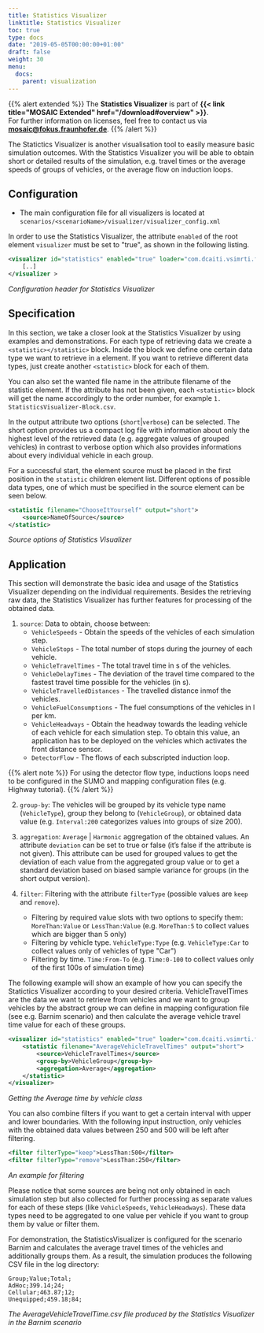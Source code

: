 ```yaml
---
title: Statistics Visualizer
linktitle: Statistics Visualizer
toc: true
type: docs
date: "2019-05-05T00:00:00+01:00"
draft: false
weight: 30
menu:
  docs:
    parent: visualization
---
```


{{% alert extended %}}
The **Statistics Visualizer** is part of **{{< link title="MOSAIC Extended" href="/download#overview" >}}**.  
For further information on licenses, feel free to contact us via **[mosaic@fokus.fraunhofer.de](mailto:mosaic@fokus.fraunhofer.de)**.
{{% /alert %}}

The Statictics Visualizer is another visualisation tool to easily measure basic simulation outcomes.
With the Statistics Visualizer you will be able to obtain short or detailed results of the simulation,
e.g. travel times or the average speeds of groups of vehicles, or the average flow on induction loops.

## Configuration

* The main configuration file for all visualizers is located at `scenarios/<scenarioName>/visualizer/visualizer_config.xml`

In order to use the Statistics Visualizer, the attribute `enabled` of the root element `visualizer` must be
set to "true", as shown in the following listing.

```xml
<visualizer id="statistics" enabled="true" loader="com.dcaiti.vsimrti.fed.visualizer.StatisticsVisualizerConfig">
	[..]
</visualizer >
```
_Configuration header for Statistics Visualizer_

## Specification

In this section, we take a closer look at the Statistics Visualizer by using examples and demonstrations. For
each type of retrieving data we create a `<statistic></statistic>` block. Inside the block we define
one certain data type we want to retrieve in a <source> element. If you want to retrieve different data
types, just create another `<statistic>` block for each of them.

You can also set the wanted file name in the attribute filename of the statistic element. If the
attribute has not been given, each `<statistic>` block will get the name accordingly to the order number,
for example `1. StatisticsVisualizer-Block.csv`.

In the output attribute two options (`short`|`verbose`) can be selected. The short option provides us
a compact log file with information about only the highest level of the retrieved data (e.g. aggregate
values of grouped vehicles) in contrast to verbose option which also provides informations about every
individual vehicle in each group.

For a successful start, the element source must be placed in the first position in the `statistic` children
element list. Different options of possible data types, one of which must be specified in the source
element can be seen below.

```xml
<statistic filename="ChooseItYourself" output="short">
	<source>NameOfSource</source>
</statistic>
```
_Source options of Statistics Visualizer_

## Application

This section will demonstrate the basic idea and usage of the Statistics Visualizer depending on the
individual requirements. Besides the retrieving raw data, the Statistics Visualizer has further features for
processing of the obtained data.

1. `source`: Data to obtain, choose between:
    * `VehicleSpeeds` - Obtain the speeds of the vehicles of each simulation step.
    * `VehicleStops` - The total number of stops during the journey of each vehicle.
    * `VehicleTravelTimes` - The total travel time in s of the vehicles.
    * `VehicleDelayTimes` - The deviation of the travel time compared to the fastest travel time possible for the vehicles (in s).
    * `VehicleTravelledDistances` - The travelled distance inmof the vehicles.
    * `VehicleFuelConsumptions` - The fuel consumptions of the vehicles in l per km.
    * `VehicleHeadways` - Obtain the headway towards the leading vehicle of each vehicle for each simulation step. To obtain this value, an application has to be deployed on the vehicles which activates the front distance sensor.
    * `DetectorFlow` - The flows of each subscripted induction loop.
    
{{% alert note %}}
For using the detector flow type, inductions loops need to be configured in the SUMO and mapping configuration files (e.g. Highway tutorial).
{{% /alert %}}

2. `group-by`: The vehicles will be grouped by its vehicle type name (`VehicleType`), group they belong
to (`VehicleGroup`), or obtained data value (e.g. `Interval:200` categorizes values into groups of
size 200).

3. `aggregation`: `Average` | `Harmonic` aggregation of the obtained values. An attribute `deviation`
can be set to true or false (it’s false if the attribute is not given). This attribute can be used for
grouped values to get the deviation of each value from the aggregated group value or to get a
standard deviation based on biased sample variance for groups (in the short output version).

4. `filter`: Filtering with the attribute `filterType` (possible values are `keep` and `remove`).

    * Filtering by required value slots with two options to specify them: `MoreThan:Value` or `LessThan:Value` (e.g. `MoreThan:5` to collect values which are bigger than 5 only)
    * Filtering by vehicle type. `VehicleType:Type` (e.g. `VehicleType:Car` to collect values only of vehicles of type "Car")
    * Filtering by time. `Time:From-To` (e.g. `Time:0-100` to collect values only of the first 100s of simulation time)

The following example will show an example of how you can specify the Statictics Visualizer according to
your desired criteria. VehicleTravelTimes are the data we want to retrieve from vehicles and we want
to group vehicles by the abstract group we can define in mapping configuration file (see e.g. Barnim
scenario) and then calculate the average vehicle travel time value for each of these groups.

```xml
<visualizer id="statistics" enabled="true" loader="com.dcaiti.vsimrti.fed.visualizer.StatisticsVisualizerConfig">
	<statistic filename="AverageVehicleTravelTimes" output="short">
		<source>VehicleTravelTimes</source>
		<group-by>VehicleGroup</group-by>
		<aggregation>Average</aggregation>
	</statistic>
</visualizer>
```
_Getting the Average time by vehicle class_

You can also combine filters if you want to get a certain interval with upper and lower boundaries. With
the following input instruction, only vehicles with the obtained data values between 250 and 500 will be
left after filtering.

```xml
<filter filterType="keep">LessThan:500</filter>
<filter filterType="remove">LessThan:250</filter>
```
_An example for filtering_

Please notice that some sources are being not only obtained in each simulation step but also collected for
further processing as separate values for each of these steps (like `VehicleSpeeds`, `VehicleHeadways`).
These data types need to be aggregated to one value per vehicle if you want to group them by value or
filter them.

For demonstration, the StatisticsVisualizer is configured for the scenario Barnim and calculates the
average travel times of the vehicles and additionally groups them. As a result, the simulation produces
the following CSV file in the log directory:

```csv
Group;Value;Total;
AdHoc;399.14;24;
Cellular;463.87;12;
Unequipped;459.18;84;
```
_The AverageVehicleTravelTime.csv file produced by the Statistics Visualizer in the Barnim scenario_

